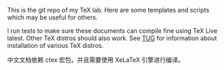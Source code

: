 This is the git repo of my TeX lab. Here are some templates and scripts which may be useful for others.

I run tests to make sure these documents can compile fine using TeX Live latest. Other TeX distros should also work. See [TUG][tug] for information about installation of various TeX distros.

中文文档依赖 ctex 宏包，并且需要使用 XeLaTeX 引擎进行编译。

[tug]: http://tug.org/begin.html
